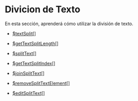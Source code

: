 # Divicion de Texto

En esta sección, aprenderá cómo utilizar la división de texto.

- [$textSplit[]](/funciones/textSplit.md)

- [$getTextSplitLength[]](/funciones/getTextSplitLength.md)  

- [$splitText[]](/funciones/splitText.md)  

- [$getTextSplitIndex[]](/funciones/getTextSplitIndex.md)  

- [$joinSplitText[]](/funciones/joinSplitText.md)  

- [$removeSplitTextElement[]](/funciones/removeSplitTextElement.md)  

- [$editSplitText[]](/funciones/editSplitText.md)